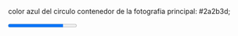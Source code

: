 
color azul del circulo contenedor de la fotografia principal: #2a2b3d;

<progress max="100" value="80"></progress>